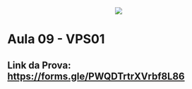 <div align = "center">
  <img src = "https://github.com/user-attachments/assets/f134118c-7e95-43e6-99c5-87d878f92f4e">


</div>


# Aula 09 - VPS01

## Link da Prova: https://forms.gle/PWQDTrtrXVrbf8L86
